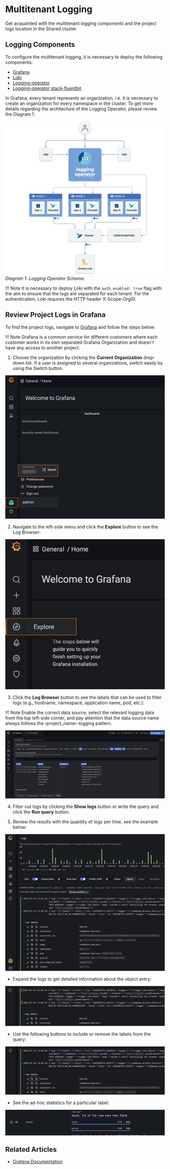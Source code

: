 # Multitenant Logging

Get acquainted with the multitenant logging components and the project logs location in the Shared cluster.

## Logging Components

To configure the multitenant logging, it is necessary to deploy the following components:

* [Grafana](https://grafana.com/)
* [Loki](https://grafana.com/oss/loki/)
* [Logging-operator](https://banzaicloud.com/docs/one-eye/logging-operator/)
* [Logging-operator stack-fluentbit](https://banzaicloud.com/docs/one-eye/logging-operator/)

In Grafana, every tenant represents an organization, i.e. it is necessary to create an organization for every namespace in the cluster.
To get more details regarding the architecture of the Logging Operator, please review the Diagram 1.

![logging-operator-architecture](../assets/operator-guide/logging-operator-architecture.png "logging-operator-architecture")
_Diagram 1. Logging Operator Scheme._


!!! Note
    It is necessary to deploy Loki with the `auth_enabled: true` flag with the aim to ensure that the logs are separated for each tenant.
    For the authentication, Loki requires the HTTP header X-Scope-OrgID.

## Review Project Logs in Grafana

To find the project logs, navigate to [Grafana](https://grafana.shared.edp-epam.com) and follow the steps below:

!!! Note
    Grafana is a common service for different customers where each customer works in its own separated Grafana Organization
    and doesn't have any access to another project.

1. Choose the organization by clicking the **Current Organization** drop-down list. If a user is assigned to several organizations, switch easily by using the Switch button.

  ![Current organization](../assets/operator-guide/grafana-organization-user-info.png "Current organization")

2. Navigate to the left-side menu and click the **Explore** button to see the Log Browser:

  ![Explore button](../assets/operator-guide/grafana-explore.png "Grafana Explore")

3. Click the **Log Browser** button to see the labels that can be used to filter logs (e.g., hostname, namespace, application name, pod, etc.):

  !!! Note
      Enable the correct data source, select the relevant logging data from the top left-side corner, and pay attention that the data source name always follows the &#8249;project_name&#8250;-logging pattern.

  ![Log Browser](../assets/operator-guide/grafana-log-browser-original.png "Log Browser")

4. Filter out logs by clicking the **Show logs** button or write the query and click the **Run query** button.

5. Review the results with the quantity of logs per time, see the example below:

  ![Logs Example](../assets/operator-guide/grafana-logs-example.png "Logs Example")

  * Expand the logs to get detailed information about the object entry:

  ![Expand Logs](../assets/operator-guide/grafana-expand-logs.png "Expand Logs")

  * Use the following buttons to include or remove the labels from the query:

  ![Addition Button](../assets/operator-guide/grafana-addition-button.png "Addition Button")

  * See the ad-hoc statistics for a particular label:

  ![Ad-hoc stat example](../assets/operator-guide/grafana-ad-hoc-stat-example.png "Ad-hoc stat example")

## Related Articles

* [Grafana Documentation](https://grafana.com/docs/grafana/latest/)